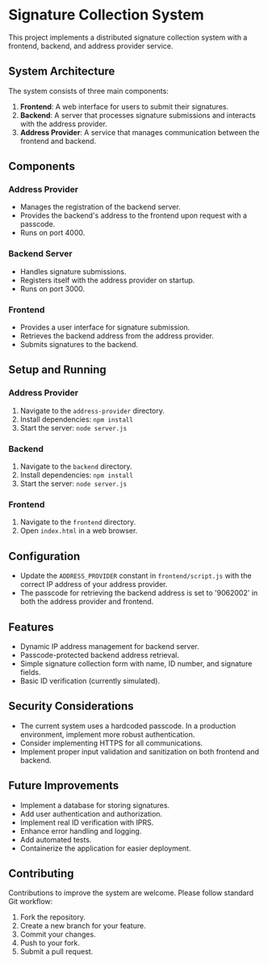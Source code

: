 # Signature Collection System

This project implements a distributed signature collection system with a frontend, backend, and address provider service.

## System Architecture

The system consists of three main components:

1. **Frontend**: A web interface for users to submit their signatures.
2. **Backend**: A server that processes signature submissions and interacts with the address provider.
3. **Address Provider**: A service that manages communication between the frontend and backend.

## Components

### Address Provider

- Manages the registration of the backend server.
- Provides the backend's address to the frontend upon request with a passcode.
- Runs on port 4000.

### Backend Server

- Handles signature submissions.
- Registers itself with the address provider on startup.
- Runs on port 3000.

### Frontend

- Provides a user interface for signature submission.
- Retrieves the backend address from the address provider.
- Submits signatures to the backend.

## Setup and Running

### Address Provider

1. Navigate to the `address-provider` directory.
2. Install dependencies: `npm install`
3. Start the server: `node server.js`

### Backend

1. Navigate to the `backend` directory.
2. Install dependencies: `npm install`
3. Start the server: `node server.js`

### Frontend

1. Navigate to the `frontend` directory.
2. Open `index.html` in a web browser.

## Configuration

- Update the `ADDRESS_PROVIDER` constant in `frontend/script.js` with the correct IP address of your address provider.
- The passcode for retrieving the backend address is set to '9062002' in both the address provider and frontend.

## Features

- Dynamic IP address management for backend server.
- Passcode-protected backend address retrieval.
- Simple signature collection form with name, ID number, and signature fields.
- Basic ID verification (currently simulated).

## Security Considerations

- The current system uses a hardcoded passcode. In a production environment, implement more robust authentication.
- Consider implementing HTTPS for all communications.
- Implement proper input validation and sanitization on both frontend and backend.

## Future Improvements

- Implement a database for storing signatures.
- Add user authentication and authorization.
- Implement real ID verification with IPRS.
- Enhance error handling and logging.
- Add automated tests.
- Containerize the application for easier deployment.

## Contributing

Contributions to improve the system are welcome. Please follow standard Git workflow:

1. Fork the repository.
2. Create a new branch for your feature.
3. Commit your changes.
4. Push to your fork.
5. Submit a pull request.
